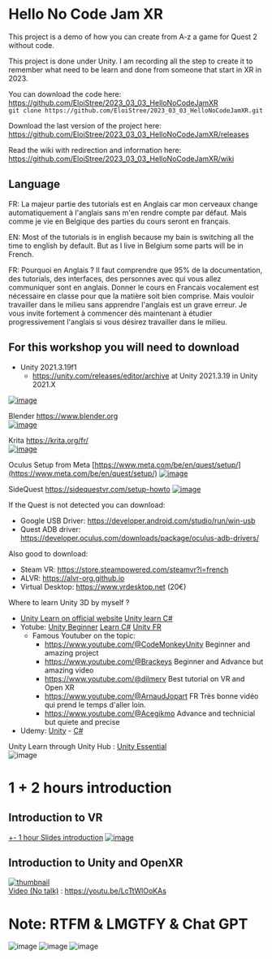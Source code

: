 # Hello No Code Jam XR

This project is a demo of how you can create from A-z a game for Quest 2 without code.  

This project is done under Unity.
I am recording all the step to create it to remember what need to be learn and done from someone that start in XR in 2023.

You can download the code here:    
https://github.com/EloiStree/2023_03_03_HelloNoCodeJamXR  
`git clone https://github.com/EloiStree/2023_03_03_HelloNoCodeJamXR.git`

Download the last version of the project here:  
https://github.com/EloiStree/2023_03_03_HelloNoCodeJamXR/releases  
   
Read the wiki with redirection and information here:  
https://github.com/EloiStree/2023_03_03_HelloNoCodeJamXR/wiki  


## Language

FR: La majeur partie des tutorials est en Anglais car mon cerveaux change automatiquement à l'anglais sans m'en rendre compte par défaut.
Mais comme je vie en Belgique des parties du cours seront en français.

EN: Most of the tutorials is in english because my bain is switching all the time to english by default.
But as I live in Belgium some parts will be in French.


FR: Pourquoi en Anglais ? Il faut comprendre que 95% de la documentation, des tutorials, des interfaces, des personnes avec qui vous allez communiquer sont en anglais.
Donner le cours en Francais vocalement est nécessaire en classe pour que la matière soit bien comprise. Mais vouloir travailler dans le milieu sans apprendre l'anglais est un grave erreur. Je vous invite fortement à commencer dès maintenant à étudier progressivement l'anglais si vous désirez travailler dans le milieu.



## For this workshop you will need to download

- Unity 2021.3.19f1  
  - https://unity.com/releases/editor/archive at Unity 2021.3.19 in Unity 2021.X  

[![image](https://user-images.githubusercontent.com/20149493/223064038-af071c06-b5b9-4e1b-bd40-fef4fd792c76.png)]()


Blender https://www.blender.org    
[![image](https://user-images.githubusercontent.com/20149493/223063725-8df5abe5-b449-45fa-a60c-531f57a87b32.png)](https://www.blender.org)  


Krita https://krita.org/fr/    
 [![image](https://user-images.githubusercontent.com/20149493/223063593-27ef72f6-0633-4792-bfd8-8d12b1385af0.png)](https://krita.org/fr/)  


Oculus Setup from Meta [https://www.meta.com/be/en/quest/setup/](https://www.meta.com/be/en/quest/setup/)
[![image](https://user-images.githubusercontent.com/20149493/223070474-27cbf38e-0018-4816-b74a-63868d29e40a.png)](https://www.meta.com/be/en/quest/setup/)


SideQuest https://sidequestvr.com/setup-howto
[![image](https://user-images.githubusercontent.com/20149493/223070733-b1ba7f2a-e794-4ca2-be0e-4865e0d4e863.png)](https://sidequestvr.com/setup-howto)


If the Quest is not detected you can download:
- Google USB Driver: https://developer.android.com/studio/run/win-usb
- Quest ADB driver: https://developer.oculus.com/downloads/package/oculus-adb-drivers/


Also good to download:
 - Steam VR: https://store.steampowered.com/steamvr?l=french
 - ALVR: https://alvr-org.github.io
 - Virtual Desktop: https://www.vrdesktop.net (20€)


Where to learn Unity 3D by myself ?
- [Unity Learn on official website](https://learn.unity.com/?_gl=1%2Ah530y3%2A_gcl_aw%2AR0NMLjE2MzY3MTY5ODMuQ2p3S0NBaUF2cmlNQmhBdUVpd0E4Q3M1bGFJenM2UXZhV2RxendXU3cwSUlFN3ZYLXBrLTgySU50QWRTTk5acEl4dThCUGZPMnBFeTFSb0M5ZDhRQXZEX0J3RQ..%2A_gcl_dc%2AR0NMLjE2MzY3MTY5ODMuQ2p3S0NBaUF2cmlNQmhBdUVpd0E4Q3M1bGFJenM2UXZhV2RxendXU3cwSUlFN3ZYLXBrLTgySU50QWRTTk5acEl4dThCUGZPMnBFeTFSb0M5ZDhRQXZEX0J3RQ..&_ga=2.182193959.1225568882.1643885899-337911776.1601136010) [Unity learn C#](https://unity.com/how-to/learning-c-sharp-unity-beginners)
- Yotube: [Unity Beginner](https://www.youtube.com/results?search_query=unity+begginner+) [Learn C#](https://www.youtube.com/results?search_query=c%23) [Unity FR](https://www.youtube.com/results?search_query=unity+fr)
  - Famous Youtuber on the topic: 
    - https://www.youtube.com/@CodeMonkeyUnity Beginner and amazing project
    - https://www.youtube.com/@Brackeys Beginner and Advance but amazing video
    - https://www.youtube.com/@dilmerv Best tutorial on VR and Open XR
    - https://www.youtube.com/@ArnaudJopart FR Très bonne vidéo qui prend le temps d'aller loin.
    - https://www.youtube.com/@Acegikmo Advance and technicial but quiete and precise
- Udemy: [Unity](https://www.udemy.com/courses/search/?src=ukw&q=unity) - [C#](https://www.udemy.com/courses/search/?src=ukw&q=c%23)  

Unity Learn through Unity Hub : [Unity Essential](https://learn.unity.com/tutorial/welcome-to-unity-essentials)   
![image](https://user-images.githubusercontent.com/20149493/223066437-deaf55e5-d250-4554-ac96-79d9a9bec0df.png)  




# 1 + 2 hours introduction

## Introduction to VR

[+- 1 hour Slides introduction](https://docs.google.com/presentation/d/e/2PACX-1vT_HmuzmQK3AlM6KNq14JdXQP-SETJ-OsYLxeamX-At5SODFE61qWTvtJ8TOcXzE4MzQPXhtwNekqru/pub?start=false&loop=false&delayms=3000)
[![image](https://user-images.githubusercontent.com/20149493/223083199-fe6b6c23-1dc5-48ab-a47f-a63a35ede3f8.png)](https://docs.google.com/presentation/d/e/2PACX-1vT_HmuzmQK3AlM6KNq14JdXQP-SETJ-OsYLxeamX-At5SODFE61qWTvtJ8TOcXzE4MzQPXhtwNekqru/pub?start=false&loop=false&delayms=3000)

## Introduction to Unity and OpenXR

[![thumbnail](https://user-images.githubusercontent.com/20149493/223084781-71bc7925-aab1-4012-ac4c-8b94941600eb.png)](https://youtu.be/LcTtWlOoKAs)  
[Video (No talk)](https://youtu.be/LcTtWlOoKAs) : https://youtu.be/LcTtWlOoKAs


# Note: RTFM & LMGTFY & Chat GPT
![image](https://user-images.githubusercontent.com/20149493/223086838-1f3c859b-07d7-4f85-b33b-a58ce554f0a5.png)
![image](https://user-images.githubusercontent.com/20149493/223086924-6db3feed-d03b-474c-8326-411602672f36.png)
![image](https://user-images.githubusercontent.com/20149493/223087025-0fc8f7fe-617d-4160-859b-aa406625c859.png)




